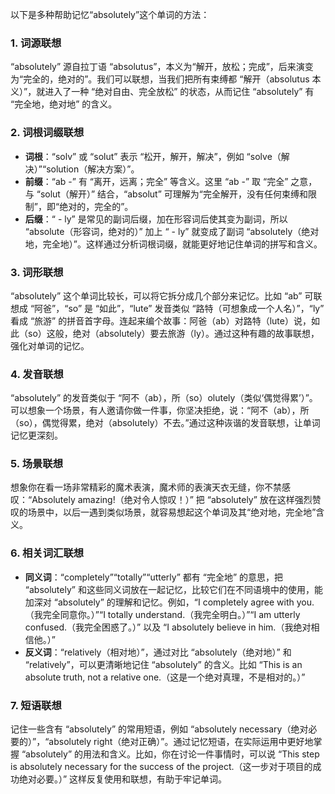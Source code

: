 以下是多种帮助记忆“absolutely”这个单词的方法：

### 1. 词源联想
“absolutely” 源自拉丁语 “absolutus”，本义为“解开，放松；完成”，后来演变为“完全的，绝对的”。我们可以联想，当我们把所有束缚都 “解开（absolutus 本义）”，就进入了一种 “绝对自由、完全放松” 的状态，从而记住 “absolutely” 有 “完全地，绝对地” 的含义。

### 2. 词根词缀联想
 - **词根**：“solv” 或 “solut” 表示 “松开，解开，解决”，例如 “solve（解决）”“solution（解决方案）”。
 - **前缀**：“ab -” 有 “离开，远离；完全” 等含义。这里 “ab -” 取 “完全” 之意，与 “solut（解开）” 结合，“absolut” 可理解为“完全解开，没有任何束缚和限制”，即“绝对的，完全的”。
 - **后缀**：“ - ly” 是常见的副词后缀，加在形容词后使其变为副词，所以 “absolute（形容词，绝对的）” 加上 “ - ly” 就变成了副词 “absolutely（绝对地，完全地）”。这样通过分析词根词缀，就能更好地记住单词的拼写和含义。

### 3. 词形联想
“absolutely” 这个单词比较长，可以将它拆分成几个部分来记忆。比如 “ab” 可联想成 “阿爸”，“so” 是 “如此”，“lute” 发音类似 “路特（可想象成一个人名）”，“ly” 看成 “旅游” 的拼音首字母。连起来编个故事：阿爸（ab）对路特（lute）说，如此（so）这般，绝对（absolutely）要去旅游（ly）。通过这种有趣的故事联想，强化对单词的记忆。

### 4. 发音联想
“absolutely” 的发音类似于 “阿不（ab），所（so）olutely（类似‘偶觉得累’）”。可以想象一个场景，有人邀请你做一件事，你坚决拒绝，说：“阿不（ab），所（so），偶觉得累，绝对（absolutely）不去。”通过这种诙谐的发音联想，让单词记忆更深刻。

### 5. 场景联想
想象你在看一场非常精彩的魔术表演，魔术师的表演天衣无缝，你不禁感叹：“Absolutely amazing!（绝对令人惊叹！）” 把 “absolutely” 放在这样强烈赞叹的场景中，以后一遇到类似场景，就容易想起这个单词及其“绝对地，完全地”含义。

### 6. 相关词汇联想
 - **同义词**：“completely”“totally”“utterly” 都有 “完全地” 的意思，把 “absolutely” 和这些同义词放在一起记忆，比较它们在不同语境中的使用，能加深对 “absolutely” 的理解和记忆。例如，“I completely agree with you.（我完全同意你。）”“I totally understand.（我完全明白。）”“I am utterly confused.（我完全困惑了。）” 以及 “I absolutely believe in him.（我绝对相信他。）”
 - **反义词**：“relatively（相对地）”，通过对比 “absolutely（绝对地）” 和 “relatively”，可以更清晰地记住 “absolutely” 的含义。比如 “This is an absolute truth, not a relative one.（这是一个绝对真理，不是相对的。）”

### 7. 短语联想
记住一些含有 “absolutely” 的常用短语，例如 “absolutely necessary（绝对必要的）”，“absolutely right（绝对正确）”。通过记忆短语，在实际运用中更好地掌握 “absolutely” 的用法和含义。比如，你在讨论一件事情时，可以说 “This step is absolutely necessary for the success of the project.（这一步对于项目的成功绝对必要。）” 这样反复使用和联想，有助于牢记单词。 